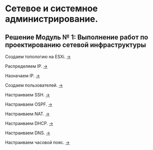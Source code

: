 # Сетевое и системное администрирование.

## Решение Модуль № 1: Выполнение работ по проектированию сетевой инфраструктуры

Создаем топологию на ESXi. [->](./module_01/create_topology/README.md)

Распределяем IP. [->](./module_01/create_ipam/README.md)

Назначаем IP. [->](./module_01/assign_ip/README.md)

Создаем пользователей. [->](./module_01/create_users/README.md)

Настраиваем SSH. [->](./module_01/ssh/README.md)

Настраиваем OSPF. [->](./module_01/ospf_conf/README.md)

Настраиваем NAT. [->](./module_01/nat/README.md)

Настраиваем DHCP. [->](./module_01/dhcp/README.md)

Настраиваем DNS. [->](./module_01/dns/README.md)

Настраиваем часовой пояс. [->](./module_01/timedate/README.md)
